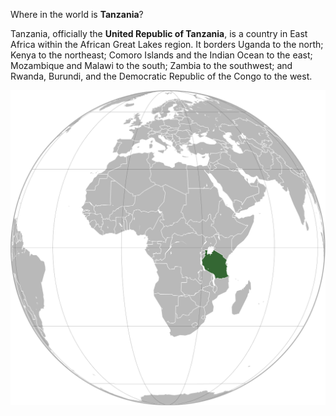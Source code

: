 Where in the world is **Tanzania**?
<!--question-->
Tanzania, officially the **United Republic of Tanzania**, is a country in East Africa within the African Great Lakes region. It borders Uganda to the north; Kenya to the northeast; Comoro Islands and the Indian Ocean to the east; Mozambique and Malawi to the south; Zambia to the southwest; and Rwanda, Burundi, and the Democratic Republic of the Congo to the west.

![Map of Tanzania](images/Tanzania_(orthographic_projection).svg)